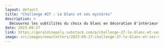 ```yaml
---
layout: default
title: "Challenge #27 : Le blanc et ses mystères"
description: >
  Découvrez les subtilités du choix du blanc en décoration d'intérieur. Au-delà de sa neutralité et simplicité, le blanc peut être vibrant et actif. Toutefois, une surutilisation peut rendre un espace impersonnel et affecter votre bien-être psychologique. Apprenez comment rehausser le blanc avec des "faux blancs", des éléments architecturaux contrastés et l'ajout de couleurs complémentaires. Ne négligez pas le pouvoir des couleurs : le vert pour équilibrer, le bleu pour revigorer. Intégrez les nuances et vivez dans un espace harmonieux.
date: 2023-09-27
link: https://geraldinepoly.substack.com/p/challenge-27-le-blanc-et-ses-mysteres
image: src/images/newsletters/2023-09-27-challenge-27-le-blanc-et-ses-mystres.jpg
---
```

